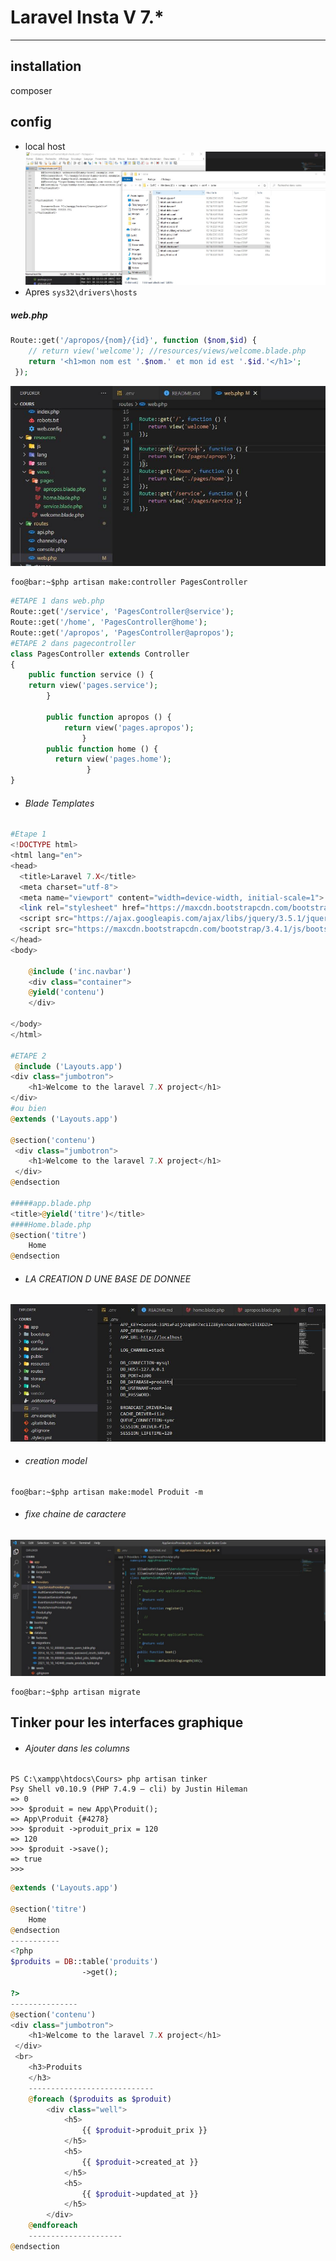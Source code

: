 # Laravel Insta V 7.*
---------------------
## installation
 composer
## config
 - local host 
  ![img](config1.JPG)
 - Apres 
    ``` sys32\drivers\hosts ```
##### web.php
``` PHP
Route::get('/apropos/{nom}/{id}', function ($nom,$id) {
    // return view('welcome'); //resources/views/welcome.blade.php
    return '<h1>mon nom est '.$nom.' et mon id est '.$id.'</h1>';
 });
```
![img2](Ajouter_des_pages_manuelle.JPG)


``` console
foo@bar:~$php artisan make:controller PagesController
```
``` PHP
#ETAPE 1 dans web.php
Route::get('/service', 'PagesController@service');
Route::get('/home', 'PagesController@home');
Route::get('/apropos', 'PagesController@apropos');
#ETAPE 2 dans pagecontroller
class PagesController extends Controller
{
    public function service () {
    return view('pages.service');
        }

        public function apropos () {
            return view('pages.apropos');
                }
        public function home () {
          return view('pages.home');
                 }                
}
```
 - ######  Blade Templates

``` PHP
#Etape 1
<!DOCTYPE html>
<html lang="en">
<head>
  <title>Laravel 7.X</title>
  <meta charset="utf-8">
  <meta name="viewport" content="width=device-width, initial-scale=1">
  <link rel="stylesheet" href="https://maxcdn.bootstrapcdn.com/bootstrap/3.4.1/css/bootstrap.min.css">
  <script src="https://ajax.googleapis.com/ajax/libs/jquery/3.5.1/jquery.min.js"></script>
  <script src="https://maxcdn.bootstrapcdn.com/bootstrap/3.4.1/js/bootstrap.min.js"></script>
</head>
<body>
  
    @include ('inc.navbar')
    <div class="container">
    @yield('contenu')
    </div>

</body>
</html>

#ETAPE 2
 @include ('Layouts.app')
<div class="jumbotron">
    <h1>Welcome to the laravel 7.X project</h1>
</div>
#ou bien
@extends ('Layouts.app')

@section('contenu')
 <div class="jumbotron">
    <h1>Welcome to the laravel 7.X project</h1>
 </div>
@endsection

#####app.blade.php
<title>@yield('titre')</title>
####Home.blade.php
@section('titre')
    Home
@endsection
```
- ###### LA CREATION D UNE BASE DE DONNEE
![img3](cree.JPG)

- ###### creation model

```console 
foo@bar:~$php artisan make:model Produit -m
```
- ###### fixe chaine de caractere
![img3](fixe.JPG)

```console 
foo@bar:~$php artisan migrate
```


## Tinker pour les interfaces graphique

- ###### Ajouter dans les columns
```console 
PS C:\xampp\htdocs\Cours> php artisan tinker       
Psy Shell v0.10.9 (PHP 7.4.9 — cli) by Justin Hileman
=> 0
>>> $produit = new App\Produit();
=> App\Produit {#4278}
>>> $produit ->produit_prix = 120
=> 120
>>> $produit ->save();
=> true
>>>
```

```PHP
@extends ('Layouts.app')

@section('titre')
    Home
@endsection
-----------
<?php
$produits = DB::table('produits')
                ->get();

?>
---------------
@section('contenu')
<div class="jumbotron">
    <h1>Welcome to the laravel 7.X project</h1>
 </div>
 <br>
    <h3>Produits
    </h3>
    ----------------------------
    @foreach ($produits as $produit)
        <div class="well">
            <h5>
                {{ $produit->produit_prix }}
            </h5>
            <h5>
                {{ $produit->created_at }}
            </h5>
            <h5>
                {{ $produit->updated_at }}
            </h5>
        </div>
    @endforeach
    ---------------------
@endsection
```



